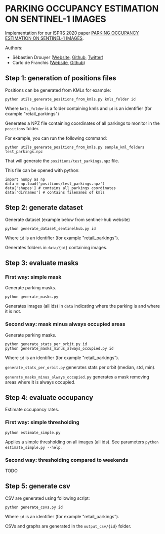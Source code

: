 # PARKING OCCUPANCY ESTIMATION ON SENTINEL-1 IMAGES

Implementation for our ISPRS 2020 paper [PARKING OCCUPANCY ESTIMATION ON SENTINEL-1 IMAGES](https://www.isprs-ann-photogramm-remote-sens-spatial-inf-sci.net/V-2-2020/821/2020/).

Authors:
* Sébastien Drouyer ([Website](http://sebastien.drouyer.com/), [Github](https://github.com/sdrdis), [Twitter](https://twitter.com/sdrdis))
* Carlo de Franchis ([Website](http://cdefranc.perso.math.cnrs.fr/), [Github](https://github.com/carlodef))


## Step 1: generation of positions files

Positions can be generated from KMLs for example:

```
python utils_generate_positions_from_kmls.py kmls_folder id
```

Where `kmls_folder` is a folder containing kmls and `id` is an identifier (for example "retail_parkings")

Generates a NPZ file containing coordinates of all parkings to monitor in the `positions` folder.

For example, you can run the following command:

```
python utils_generate_positions_from_kmls.py sample_kml_folders test_parkings.npz
```

That will generate the `positions/test_parkings.npz` file.

This file can be opened with python:

```
import numpy as np
data = np.load('positions/test_parkings.npz')
data['shapes'] # contains all parkings coordinates
data['dirnames'] # contains filenames of kmls
``` 

## Step 2: generate dataset

Generate dataset (example below from sentinel-hub website)

```
python generate_dataset_sentinelhub.py id
```

Where `id` is an identifier (for example "retail_parkings").

Generates folders in `data/{id}` containing images.

## Step 3: evaluate masks

### First way: simple mask

Generate parking masks.

```
python generate_masks.py
```

Generates images (all ids) in `data` indicating where the parking is and where it is not.

### Second way: mask minus always occupied areas


Generate parking masks.

```
python generate_stats_per_orbit.py id
python generate_masks_minus_always_occupied.py id
```

Where `id` is an identifier (for example "retail_parkings").

`generate_stats_per_orbit.py` generates stats per orbit (median, std, min).

`generate_masks_minus_always_occupied.py` generates a mask removing areas where it is always occupied.

## Step 4: evaluate occupancy

Estimate occupancy rates.

### First way: simple thresholding

```
python estimate_simple.py
```

Applies a simple thresholding on all images (all ids). See parameters `python estimate_simple.py --help`.

### Second way: thresholding compared to weekends

TODO

## Step 5: generate csv

CSV are generated using following script:

```
python generate_csvs.py id
```

Where `id` is an identifier (for example "retail_parkings").

CSVs and graphs are generated in the `output_csv/{id}` folder.